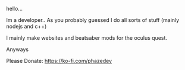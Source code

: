 hello...

Im a developer.. As you probably guessed I do all sorts of stuff (mainly nodejs and c++)

I mainly make websites and beatsaber mods for the oculus quest.

Anyways

Please Donate: https://ko-fi.com/phazedev
